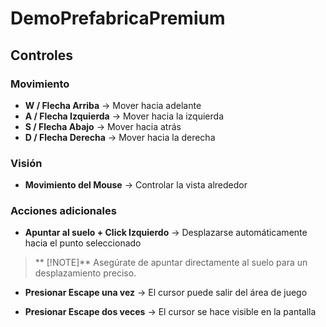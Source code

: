 # DemoPrefabricaPremium

## Controles

### Movimiento
- **W / Flecha Arriba** → Mover hacia adelante
- **A / Flecha Izquierda** → Mover hacia la izquierda
- **S / Flecha Abajo** → Mover hacia atrás
- **D / Flecha Derecha** → Mover hacia la derecha

### Visión
- **Movimiento del Mouse** → Controlar la vista alrededor

### Acciones adicionales
- **Apuntar al suelo + Click Izquierdo** → Desplazarse automáticamente hacia el punto seleccionado
  
 > ** [!NOTE]**
 > Asegúrate de apuntar directamente al suelo para un desplazamiento preciso.
 
- **Presionar Escape una vez** → El cursor puede salir del área de juego  

- **Presionar Escape dos veces** → El cursor se hace visible en la pantalla  
